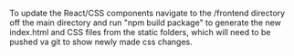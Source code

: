 To update the React/CSS components navigate to the /frontend directory off the main directory and run "npm build package" to generate the new index.html and CSS files from the static folders, which will need to be pushed va git to show newly made css changes.
